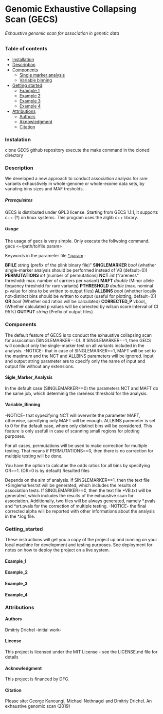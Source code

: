
# Genomic Exhaustive Collapsing Scan (GECS)
 ###### _Exhaustive genomic scan for association in genetic data_

### Table of contents
* [Installation](#Instalation)
* [Description](#Description)
* [Components](#Components)
  * [Single marker analysis](#Single_Marker_Analysis)
  * [Variable binning](#Variable_Binning)
* [Getting started](#Getting_started)
  * [Example 1](#Example_1)
  * [Example 2](#Example_2)
  * [Example 3](Example_3)
  * [Example 4](Example_4)
* [Attributions](#Attributions)
  * [Authors](#Authors)
  * [Aknowledgment](#Acknowledgment)
  * [Citation](#Citation)

### Instalation

clone GECS github repository
execute the make command in the cloned directory

### Description 
We developed a new approach to conduct association analysis for rare variants exhaustively in whole-genome or whole-exome data sets, by variating bins sizes and MAF tresholds.

##### Prerequisites

GECS is distributed under GPL3 license. Starting from GECS 1.1.1, it supports c++ (?) on linux systems.
This program uses the alglib c++ library.


##### Usage

The usage of gecs is very simple. Only execute the follwoing command.
gecs <~/path/to/file.param>

Keywords in the parameter file [*.param](https://github.com/ddrichel/GECS/tree/master/Docs/DATA/example_1.param) :

**BFILE** _string_         (prefix of the plink binary file)"
**SINGLEMARKER**	_bool_		  (whether single-marker analysis should be performed instead of VB (default=0))  
**PERMUTATIONS**	_int_		   (number of permutations)
**NCT**		_int_		           ("rareness" threshold: max. number of carriers per variant)
**MAFT** _double_          (Minor allele fequency threshold for rare variants)
**PTHRESHOLD**	_double_		  (max. nominal p-value for bins to be written to output files)
**ALLBINS**		_bool_		      (whether locally not-distinct bins should be written to output (useful for plotting, default=0))
**OR**		_bool_		           (Whether odd ratios will be calculated)
**CORRECTED_P** vbool_     (Whether calculated p values will be corrected by wilson score interval of CI 95%) 
**OUTPUT**		_string_ 		    (Prefix of output files)

### Components

The default feature of GECS is to conduct the exhaustive collapsing scan for association (SINGLEMARKER==0).
If SINGLEMARKER==1, then GECS will conduct only the single-marker test on all variants included in the analysis.
-NOTICE- that in case of SINGLEMARKER==1, MAFT will be set to the maximum and the NCT and ALLBINS parameters will be ignored.
Input and output string parameter are to cpecify only the name of input and output file without any extensions.

#### Sigle_Marker_Analysis
In the default case (SINGLEMARKER==0) the parameters NCT and MAFT do the same job, which determinig the rareness threshold for the analysis.

#### Variable_Binning
-NOTICE- that sypecifying NCT will overwrite the parameter MAFT, otherwise, specifying only MAFT will be enough.
ALLBINS paremeter is set to 0 for the default case, where only distinct bins will be considered. This feature is only usefull in case of scanning small regions for plotting purposes.

For all cases, permutations will be used to make correction for multiple testing. That means if PERMUTATIONS==0, then there is no correction for multiple testing will be done.

You have the option to calcutae the odds ratios for all bins by specifying OR==1. (OR=0 is by default)
Resulted files

Depends on the aim of analysis. if SINGLEMARKER==1, then the text file *Singlemarker.txt will be generated, which includes the results of association tests.
If SINGLEMARKER==0, then the text file *VB.txt will be generated, which includes the results of the exhaustive scan for association.
Additionally, two files will be always generated, namely *.pvals and *srt.pvals for the correction of multiple testing.
-NOTICE- the final corrected alpha will be reported with other informations about the analysis in the *.log file.

### Getting_started

These instructions will get you a copy of the project up and running on your local machine for development and testing purposes. See deployment for notes on how to deploy the project on a live system.

#### Example_1
#### Example_2
#### Example_3
#### Example_4

### Attributions

#### Authors

Dmitriy Drichel -initial work-

#### License

This project is licensed under the MIT License - see the LICENSE.md file for details

#### Acknowledgment
This project is financed by DFG.

#### Citation
Please site: George Kanoungi, Michael Nothnagel and Dmitriy Drichel. An exhaustive genomic scan (2019)


